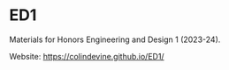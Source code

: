 # ED1
Materials for Honors Engineering and Design 1 (2023-24).

Website: https://colindevine.github.io/ED1/
